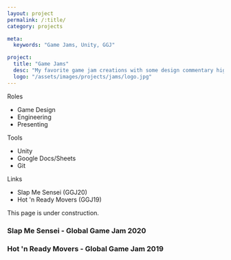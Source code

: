```yaml
---
layout: project
permalink: /:title/
category: projects

meta:
  keywords: "Game Jams, Unity, GGJ"

project:
  title: "Game Jams"
  desc: "My favorite game jam creations with some design commentary highlights"
  logo: "/assets/images/projects/jams/logo.jpg"
---
```


Roles
- Game Design
- Engineering
- Presenting

Tools
- Unity
- Google Docs/Sheets  
- Git

Links
- Slap Me Sensei (GGJ20)
- Hot 'n Ready Movers (GGJ19)

<!-- FACTSHEET END -->

This page is under construction.

### Slap Me Sensei - Global Game Jam 2020

### Hot 'n Ready Movers - Global Game Jam 2019